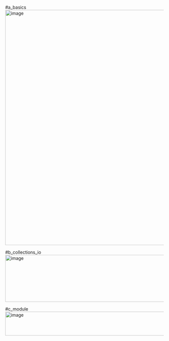 #a_basics
<img width="916" height="746" alt="image" src="https://github.com/user-attachments/assets/ed7d39c4-74b1-4f6e-b265-f022205ec97a" />

#b_collections_io
<img width="1174" height="149" alt="image" src="https://github.com/user-attachments/assets/196e6006-ebcd-4c4e-8f2e-990b47838226" />

#c_module
<img width="909" height="76" alt="image" src="https://github.com/user-attachments/assets/541d1d80-e4d7-469e-8747-4916404fed2f" />
